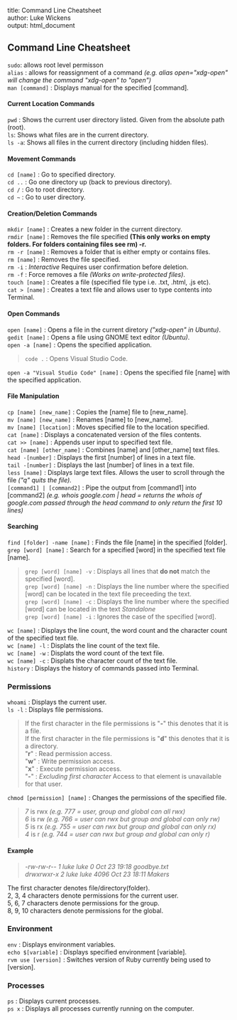 title: Command Line Cheatsheet  
author: Luke Wickens  
output: html_document  

## Command Line Cheatsheet
  
<code>sudo</code>: allows root level permisson  
<code>alias</code> : allows for reassignment of a command *(e.g. alias open="xdg-open" will change the command "xdg-open" to "open")*  
<code>man [command]</code> : Displays manual for the specified [command].  
  
#### Current Location Commands  
<code>pwd</code> : Shows the current user directory listed. Given from the absolute path (root).  
<code>ls</code>: Shows what files are in the current directory.  
<code>ls -a</code>: Shows all files in the current directory (including hidden files).  

#### Movement Commands
<code>cd [name]</code> : Go to specified directory.  
<code>cd ..</code> : Go one directory up (back to previous directory).  
<code>cd /</code> : Go to root directory.  
<code>cd ~</code> : Go to user directory.  

#### Creation/Deletion Commands

<code>mkdir [name]</code> : Creates a new folder in the current directory.  
<code>rmdir [name]</code> : Removes the file specified **(This only works on empty folders. For folders containing files see rm) -r.**  
<code>rm -r [name]</code> : Removes a folder that is either empty or contains files.  
<code>rm [name]</code> : Removes the file specified.  
<code>rm -i</code> : *Interactive* Requires user confirmation before deletion.  
<code>rm -f</code> : Force removes a file *(Works on write-protected files)*.  
<code>touch [name]</code> : Creates a file (specified file type i.e. .txt, .html, .js etc).  
<code>cat > [name]</code> : Creates a text file and allows user to type contents into Terminal. 


#### Open Commands

<code>open [name]</code> : Opens a file in the current diretory *("xdg-open" in Ubuntu)*.  
<code>gedit [name]</code> : Opens a file using GNOME text editor *(Ubuntu)*.  
<code>open -a [name]</code> : Opens the specified application.  
> <code>code .</code> : Opens Visual Studio Code.  

<code>open -a "Visual Studio Code" [name]</code> : Opens the specified file [name] with the specified application.  

#### File Manipulation

<code>cp [name] [new_name]</code> : Copies the [name] file to [new_name].  
<code>mv [name] [new_name]</code> : Renames [name] to [new_name].  
<code>mv [name] [location]</code> : Moves specified file to the location specified.  
<code>cat [name]</code> : Displays a concatenated version of the files contents.  
<code>cat >> [name]</code> : Appends user input to specified text file.  
<code>cat [name] [other_name]</code> : Combines [name] and [other_name] text files.  
<code>head -[number]</code> : Displays the first [number] of lines in a text file.  
<code>tail -[number]</code> : Displays the last [number] of lines in a text file.  
<code>less [name]</code> : Displays large text files. Allows the user to scroll through the file *("q" quits the file).*  
<code>[command1] | [command2]</code> : Pipe the output from [command1] into [command2] *(e.g. whois google.com | head = returns the whois of google.com passed through the head command to only return the first 10 lines)*  

#### Searching

<code>find [folder] -name [name]</code> : Finds the file [name] in the specified [folder].  
<code>grep [word] [name]</code> : Search for a specified [word] in the specified text file [name].  
><code>grep [word] [name] -v</code> : Displays all lines that **do not** match the specified [word].  
<code>grep [word] [name] -n</code> : Displays the line number where the specified [word] can be located in the text file preceeding the text.  
<code>grep [word] [name] -c</code> : Displays the line number where the specified [word] can be located in the text *Standalone*  
<code>grep [word] [name] -i</code> : Ignores the case of the specified [word].  

<code>wc [name]</code> : Displays the line count, the word count and the character count of the specified text file.  
<code>wc [name] -l</code> : Displats the line count of the text file.  
<code>wc [name] -w</code> : Displats the word count of the text file.  
<code>wc [name] -c</code> : Displats the character count of the text file.  
<code>history</code> : Displays the history of commands passed into Terminal.

### Permissions

<code>whoami</code> : Displays the current user.  
<code>ls -l</code> : Displays file permissions.  
>If the first character in the file permissions is "**-**" this denotes that it is a file.  
    If the first character in the file permissions is "**d**" this denotes that it is a directory.  
    "**r**" : Read permission access.  
    "**w**" : Write permission access.  
    "**x**" : Execute permission access.  
    "**-**" : *Excluding first character* Access to that element is unavailable for that user.  
    
<code>chmod [permission] [name]</code> : Changes the permissions of the specified file.  
>*7* is rwx *(e.g. 777 = user, group and global can all rwx)*  
    *6* is rw *(e.g. 766 = user can rwx but group and global can only rw)*  
    *5* is rx *(e.g. 755 = user can rwx but group and global can only rx)*  
    *4* is r *(e.g. 744 = user can rwx but group and global can only r)*  

#### Example

>*-rw-rw-r-- 1 luke luke      0 Oct 23 19:18  goodbye.txt*  
*drwxrwxr-x 2 luke luke   4096 Oct 23 18:11  Makers*

The first character denotes file/directory(folder).  
2, 3, 4 characters denote permissions for the current user.  
5, 6, 7 characters denote permissions for the group.  
8, 9, 10 characters denote permissions for the global. 

### Environment

<code>env</code> : Displays environment variables.  
<code>echo $[variable]</code> : Displays specified environment [variable].   
<code>rvm use [version]</code> : Switches version of Ruby currently being used to [version].  

### Processes

<code>ps</code> : Displays current processes.  
<code>ps x</code> : Displays all processes currently running on the computer.



